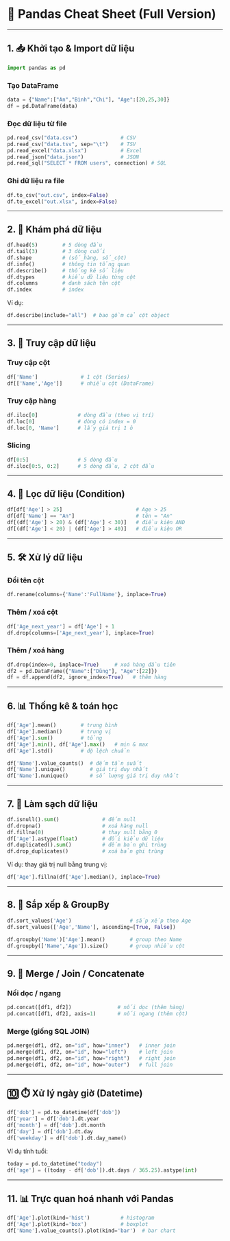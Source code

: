 # 🐼 Pandas Cheat Sheet (Full Version)

---

## 1. 📥 Khởi tạo & Import dữ liệu

```python
import pandas as pd
```

### Tạo DataFrame

```python
data = {"Name":["An","Bình","Chi"], "Age":[20,25,30]}
df = pd.DataFrame(data)
```

### Đọc dữ liệu từ file

```python
pd.read_csv("data.csv")              # CSV
pd.read_csv("data.tsv", sep="\t")    # TSV
pd.read_excel("data.xlsx")           # Excel
pd.read_json("data.json")            # JSON
pd.read_sql("SELECT * FROM users", connection) # SQL
```

### Ghi dữ liệu ra file

```python
df.to_csv("out.csv", index=False)
df.to_excel("out.xlsx", index=False)
```

---

## 2. 🔎 Khám phá dữ liệu

```python
df.head(5)        # 5 dòng đầu
df.tail(3)        # 3 dòng cuối
df.shape          # (số_hàng, số_cột)
df.info()         # thông tin tổng quan
df.describe()     # thống kê số liệu
df.dtypes         # kiểu dữ liệu từng cột
df.columns        # danh sách tên cột
df.index          # index
```

Ví dụ:

```python
df.describe(include="all")  # bao gồm cả cột object
```

---

## 3. 🎯 Truy cập dữ liệu

### Truy cập cột

```python
df['Name']              # 1 cột (Series)
df[['Name','Age']]      # nhiều cột (DataFrame)
```

### Truy cập hàng

```python
df.iloc[0]             # dòng đầu (theo vị trí)
df.loc[0]              # dòng có index = 0
df.loc[0, 'Name']      # lấy giá trị 1 ô
```

### Slicing

```python
df[0:5]                # 5 dòng đầu
df.iloc[0:5, 0:2]      # 5 dòng đầu, 2 cột đầu
```

---

## 4. 🧮 Lọc dữ liệu (Condition)

```python
df[df['Age'] > 25]                        # Age > 25
df[df['Name'] == "An"]                    # tên = "An"
df[(df['Age'] > 20) & (df['Age'] < 30)]   # điều kiện AND
df[(df['Age'] < 20) | (df['Age'] > 40)]   # điều kiện OR
```

---

## 5. 🛠️ Xử lý dữ liệu

### Đổi tên cột

```python
df.rename(columns={'Name':'FullName'}, inplace=True)
```

### Thêm / xoá cột

```python
df['Age_next_year'] = df['Age'] + 1
df.drop(columns=['Age_next_year'], inplace=True)
```

### Thêm / xoá hàng

```python
df.drop(index=0, inplace=True)     # xoá hàng đầu tiên
df2 = pd.DataFrame({"Name":["Dũng"], "Age":[22]})
df = df.append(df2, ignore_index=True)   # thêm hàng
```

---

## 6. 📊 Thống kê & toán học

```python
df['Age'].mean()        # trung bình
df['Age'].median()      # trung vị
df['Age'].sum()         # tổng
df['Age'].min(), df['Age'].max()   # min & max
df['Age'].std()         # độ lệch chuẩn

df['Name'].value_counts()  # đếm tần suất
df['Name'].unique()        # giá trị duy nhất
df['Name'].nunique()       # số lượng giá trị duy nhất
```

---

## 7. 🧹 Làm sạch dữ liệu

```python
df.isnull().sum()              # đếm null
df.dropna()                    # xoá hàng null
df.fillna(0)                   # thay null bằng 0
df['Age'].astype(float)        # đổi kiểu dữ liệu
df.duplicated().sum()          # đếm bản ghi trùng
df.drop_duplicates()           # xoá bản ghi trùng
```

Ví dụ: thay giá trị null bằng trung vị:

```python
df['Age'].fillna(df['Age'].median(), inplace=True)
```

---

## 8. 🧾 Sắp xếp & GroupBy

```python
df.sort_values('Age')                   # sắp xếp theo Age
df.sort_values(['Age','Name'], ascending=[True, False])

df.groupby('Name')['Age'].mean()        # group theo Name
df.groupby(['Name','Age']).size()       # group nhiều cột
```

---

## 9. 🔄 Merge / Join / Concatenate

### Nối dọc / ngang

```python
pd.concat([df1, df2])               # nối dọc (thêm hàng)
pd.concat([df1, df2], axis=1)       # nối ngang (thêm cột)
```

### Merge (giống SQL JOIN)

```python
pd.merge(df1, df2, on="id", how="inner")   # inner join
pd.merge(df1, df2, on="id", how="left")    # left join
pd.merge(df1, df2, on="id", how="right")   # right join
pd.merge(df1, df2, on="id", how="outer")   # full join
```

---

## 🔟 ⏱️ Xử lý ngày giờ (Datetime)

```python
df['dob'] = pd.to_datetime(df['dob'])
df['year'] = df['dob'].dt.year
df['month'] = df['dob'].dt.month
df['day'] = df['dob'].dt.day
df['weekday'] = df['dob'].dt.day_name()
```

Ví dụ tính tuổi:

```python
today = pd.to_datetime("today")
df['age'] = ((today - df['dob']).dt.days / 365.25).astype(int)
```

---

## 11. 📊 Trực quan hoá nhanh với Pandas

```python
df['Age'].plot(kind='hist')          # histogram
df['Age'].plot(kind='box')           # boxplot
df['Name'].value_counts().plot(kind='bar')  # bar chart
```